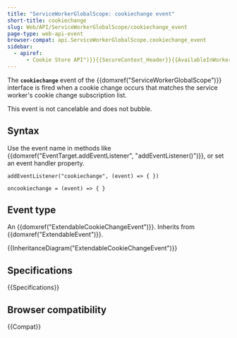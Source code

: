 ```yaml
---
title: "ServiceWorkerGlobalScope: cookiechange event"
short-title: cookiechange
slug: Web/API/ServiceWorkerGlobalScope/cookiechange_event
page-type: web-api-event
browser-compat: api.ServiceWorkerGlobalScope.cookiechange_event
sidebar:
  - apiref:
      - Cookie Store API")}}{{SecureContext_Header}}{{AvailableInWorkers("service
---
```


The **`cookiechange`** event of the {{domxref("ServiceWorkerGlobalScope")}} interface is fired when a cookie change occurs that matches the service worker's cookie change subscription list.

This event is not cancelable and does not bubble.

## Syntax

Use the event name in methods like {{domxref("EventTarget.addEventListener", "addEventListener()")}}, or set an event handler property.

```js-nolint
addEventListener("cookiechange", (event) => { })

oncookiechange = (event) => { }
```

## Event type

An {{domxref("ExtendableCookieChangeEvent")}}. Inherits from {{domxref("ExtendableEvent")}}.

{{InheritanceDiagram("ExtendableCookieChangeEvent")}}

## Specifications

{{Specifications}}

## Browser compatibility

{{Compat}}
